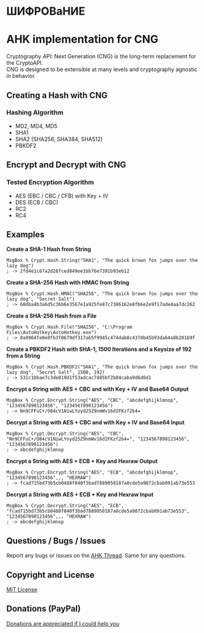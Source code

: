 # ШИФРОВаНИЕ

# AHK implementation for CNG
Cryptography API: Next Generation (CNG) is the long-term replacement for the CryptoAPI.  
CNG is designed to be extensible at many levels and cryptography agnostic in behavior.


## Creating a Hash with CNG

### Hashing Algorithm
* MD2, MD4, MD5
* SHA1
* SHA2 (SHA256, SHA384, SHA512)
* PBKDF2


## Encrypt and Decrypt with CNG

### Tested Encryption Algorithm
* AES (EBC / CBC / CFB) with Key + IV
* DES (ECB / CBC)
* RC2
* RC4



## Examples

**Create a SHA-1 Hash from String**
```AutoHotkey
MsgBox % Crypt.Hash.String("SHA1", "The quick brown fox jumps over the lazy dog")
; -> 2fd4e1c67a2d28fced849ee1bb76e7391b93eb12
```

**Create a SHA-256 Hash with HMAC from String**
```AutoHotkey
MsgBox % Crypt.Hash.HMAC("SHA256", "The quick brown fox jumps over the lazy dog", "Secret Salt")
; -> 68dba4b3a6d5c36b6e3567e1a925fe87c7386162e8fb6e2e9f17ade4aa7dc262
```

**Create a SHA-256 Hash from a File**
```AutoHotkey
MsgBox % Crypt.Hash.File("SHA256", "C:\Program Files\AutoHotkey\AutoHotkey.exe")
; -> 0a9964fe0e0fb3f0679df317a65f9945c474dab8c4370b45b93da64a8b201b9f
```

**Create a PBKDF2 Hash with SHA-1, 1500 Iterations and a Keysize of 192 from a String**
```AutoHotkey
MsgBox % Crypt.Hash.PBKDF2("SHA1", "The quick brown fox jumps over the lazy dog", "Secret Salt", 1500, 192)
; -> 531c1bbae7c3de019d1f53adcac7d85bf2b04caba9d6d6d1
```

**Encrypt a String with AES + CBC and with Key + IV and Base64 Output**
```AutoHotkey
MsgBox % Crypt.Encrypt.String("AES", "CBC", "abcdefghijklmnop", "1234567890123456", "1234567890123456")
; -> Nn9CFFuC+/O84cV1NiwLYoyd25Z9nmWv16dIFKzf2b4=
```

**Decrypt a String with AES + CBC and with Key + IV and Base64 Input**
```AutoHotkey
MsgBox % Crypt.Decrypt.String("AES", "CBC", "Nn9CFFuC+/O84cV1NiwLYoyd25Z9nmWv16dIFKzf2b4=", "1234567890123456", "1234567890123456")
; -> abcdefghijklmnop
```

**Encrypt a String with AES + ECB + Key and Hexraw Output**
```AutoHotkey
MsgBox % Crypt.Encrypt.String("AES", "ECB", "abcdefghijklmnop", "1234567890123456",,, "HEXRAW")
; -> fcad715bd73b5cb0488f840f3bad7889050187a0cde5a9872cbab091ab73e553
```

**Decrypt a String with AES + ECB + Key and Hexraw Input**
```AutoHotkey
MsgBox % Crypt.Decrypt.String("AES", "ECB", "fcad715bd73b5cb0488f840f3bad7889050187a0cde5a9872cbab091ab73e553", "1234567890123456",,, "HEXRAW")
; -> abcdefghijklmnop
```



## Questions / Bugs / Issues
Report any bugs or issues on the [AHK Thread](https://www.autohotkey.com/boards/viewtopic.php?f=6&t=23413). Same for any questions.


## Copyright and License
[MIT License](LICENSE)


## Donations (PayPal)
[Donations are appreciated if I could help you](https://www.paypal.me/smithz)

